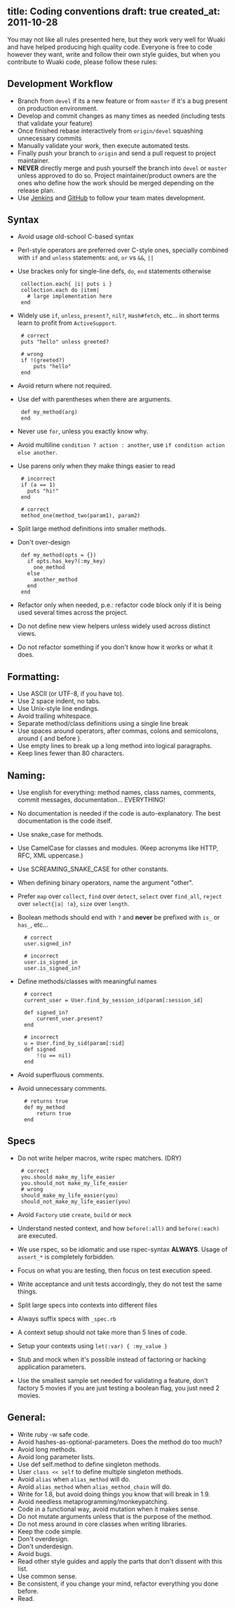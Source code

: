 title: Coding conventions
draft: true
created_at: 2011-10-28
----

You may not like all rules presented here, but they work very well for
Wuaki and have helped producing high quality code. Everyone is free to
code however they want, write and follow their own style guides, but
when you contribute to Wuaki code, please follow these rules:

## Development Workflow

* Branch from `devel` if its a new feature or from `master` if it's a bug present on production environment.
* Develop and commit changes as many times as needed (including tests that validate your feature)
* Once finished rebase interactively from `origin/devel` squashing unnecessary commits
* Manually validate your work, then execute automated tests.
* Finally push your branch to `origin` and send a pull request to project maintainer.
* **NEVER** directly merge and push yourself the branch into `devel` or `master` unless approved to do so.
  Project maintainer/product owners are the ones who define how the work should be merged depending on the release plan.
* Use [Jenkins](http://dev.wuaki.tv) and [GitHub](http://github.com/wuakitv/wuakitv) to follow your team mates development.

## Syntax

 * Avoid usage old-school C-based syntax
 * Perl-style operators are preferred over C-style ones, specially combined with `if` and `unless` statements: `and`, `or` vs `&&`, `||`

 * Use brackes only for single-line defs, `do`, `end` statements otherwise

		collection.each{ |i| puts i }
		collection.each do |item|
		  # large implementation here
		end

 * Widely use `if`, `unless`, `present?`, `nil?`, `Hash#fetch`, etc... in short terms learn to profit from `ActiveSupport`.

		# correct
		puts "hello" unless greeted?

		# wrong
		if !(greeted?)
			puts "hello"
		end

 * Avoid return where not required.

 * Use def with parentheses when there are arguments.

		def my_method(arg)
		end

 * Never use `for`, unless you exactly know why.
 * Avoid multiline `condition ? action : another`, use `if condition action else another`.
 * Use parens only when they make things easier to read

		# incorrect
		if (a == 1)
		  puts "hi!"
		end

		# correct
		method_one(method_two(param1), param2)

 * Split large method definitions into smaller methods.
 * Don't over-design

		def my_method(opts = {})
		  if opts.has_key?(:my_key)
		    one_method
		  else
		    another_method
		  end
		end

 * Refactor only when needed, p.e.: refactor code block only if it is being used several times across the project.
 * Do not define new view helpers unless widely used across distinct views.
 * Do not refactor something if you don't know how it works or what it does.

## Formatting:

* Use ASCII (or UTF-8, if you have to).
* Use 2 space indent, no tabs.
* Use Unix-style line endings.
* Avoid trailing whitespace.
* Separate method/class definitions using a single line break
* Use spaces around operators, after commas, colons and semicolons, around { and before }.
* Use empty lines to break up a long method into logical paragraphs.
* Keep lines fewer than 80 characters.

## Naming:

* Use english for everything: method names, class names, comments, commit messages, documentation... EVERYTHING!
* No documentation is needed if the code is auto-explanatory. The best documentation is the code itself.
* Use snake_case for methods.
* Use CamelCase for classes and modules. (Keep acronyms like HTTP, RFC, XML uppercase.)
* Use SCREAMING_SNAKE_CASE for other constants.
* When defining binary operators, name the argument "other".
* Prefer `map` over `collect`, `find` over `detect`, `select` over `find_all`, `reject` over `select{|a| !a}`, `size` over `length`.
* Boolean methods should end with `?` and **never** be prefixed with `is_` or `has_`, etc...

		# correct
		user.signed_in?

		# incorrect
		user.is_signed_in
		user.is_signed_in?

* Define methods/classes with meaningful names

		# correct
		current_user = User.find_by_session_id(param[:session_id]

		def signed_in?
			current_user.present?
		end

		# incorrect
		u = User.find_by_sid(param[:sid]
		def signed
			!(u == nil)
		end

* Avoid superfluous comments.
* Avoid unnecessary comments.

		# returns true
		def my_method
			return true
		end

## Specs

 * Do not write helper macros, write rspec matchers. (DRY)

		# correct
		you.should make_my_life_easier
		you.should_not make_my_life_easier
		# wrong
		should_make_my_life_easier(you)
		should_not_make_my_life_easier(you)

 * Avoid `Factory` use `create`, `build` or `mock`
 * Understand nested context, and how `before(:all)` and `before(:each)` are executed.
 * We use rspec, so be idiomatic and use rspec-syntax **ALWAYS**. Usage of `assert_*` is completely forbidden.
 * Focus on what you are testing, then focus on test execution speed.
 * Write acceptance and unit tests accordingly, they do not test the same things.
 * Split large specs into contexts into different files
 * Always suffix specs with `_spec.rb`
 * A context setup should not take more than 5 lines of code.
 * Setup your contexts using `let(:var) { :my_value }`
 * Stub and mock when it's possible instead of factoring or hacking application parameters.
 * Use the smallest sample set needed for validating a feature, don't factory 5 movies if you are just testing a boolean flag, you just need 2 movies.

## General:

* Write ruby -w safe code.
* Avoid hashes-as-optional-parameters.  Does the method do too much?
* Avoid long methods.
* Avoid long parameter lists.
* Use def self.method to define singleton methods.
* User `class << self` to define multiple singleton methods.
* Avoid `alias` when `alias_method` will do.
* Avoid `alias_method` when `alias_method_chain` will do.
* Write for 1.8, but avoid doing things you know that will break in 1.9.
* Avoid needless metaprogramming/monkeypatching.
* Code in a functional way, avoid mutation when it makes sense.
* Do not mutate arguments unless that is the purpose of the method.
* Do not mess around in core classes when writing libraries.
* Keep the code simple.
* Don't overdesign.
* Don't underdesign.
* Avoid bugs.
* Read other style guides and apply the parts that don't dissent with this list.
* Use common sense.
* Be consistent, if you change your mind, refactor everything you done before.
* Read.